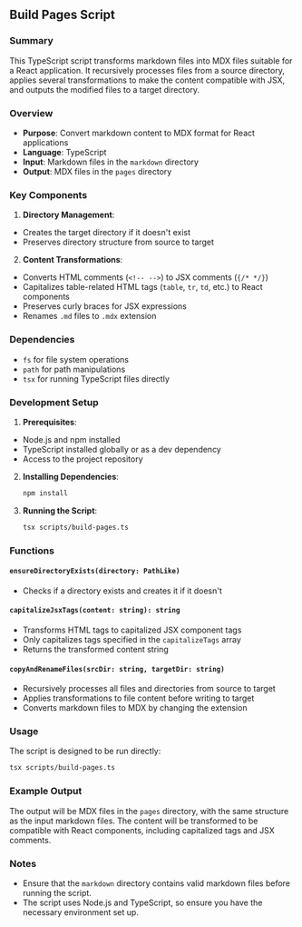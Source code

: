 ## Build Pages Script

### Summary

This TypeScript script transforms markdown files into MDX files suitable for a React application. It recursively processes files from a source directory, applies several transformations to make the content compatible with JSX, and outputs the modified files to a target directory.

### Overview

- **Purpose**: Convert markdown content to MDX format for React applications
- **Language**: TypeScript
- **Input**: Markdown files in the `markdown` directory
- **Output**: MDX files in the `pages` directory

### Key Components

1. **Directory Management**:
  - Creates the target directory if it doesn't exist
  - Preserves directory structure from source to target

2. **Content Transformations**:
  - Converts HTML comments (`<!-- -->`) to JSX comments (`{/* */}`)
  - Capitalizes table-related HTML tags (`table`, `tr`, `td`, etc.) to React components
  - Preserves curly braces for JSX expressions
  - Renames `.md` files to `.mdx` extension

### Dependencies
- `fs` for file system operations
- `path` for path manipulations
- `tsx` for running TypeScript files directly

### Development Setup
1. **Prerequisites**:
  - Node.js and npm installed
  - TypeScript installed globally or as a dev dependency
  - Access to the project repository

2. **Installing Dependencies**:
   ```bash
   npm install
   ```
3. **Running the Script**:
    ```bash
    tsx scripts/build-pages.ts
    ```

### Functions

#### `ensureDirectoryExists(directory: PathLike)`
- Checks if a directory exists and creates it if it doesn't

#### `capitalizeJsxTags(content: string): string`
- Transforms HTML tags to capitalized JSX component tags
- Only capitalizes tags specified in the `capitalizeTags` array
- Returns the transformed content string

#### `copyAndRenameFiles(srcDir: string, targetDir: string)`
- Recursively processes all files and directories from source to target
- Applies transformations to file content before writing to target
- Converts markdown files to MDX by changing the extension

### Usage

The script is designed to be run directly:

```bash
tsx scripts/build-pages.ts
```

### Example Output
The output will be MDX files in the `pages` directory, with the same structure as the input markdown files. The content will be transformed to be compatible with React components, including capitalized tags and JSX comments.

### Notes
- Ensure that the `markdown` directory contains valid markdown files before running the script.
- The script uses Node.js and TypeScript, so ensure you have the necessary environment set up.
